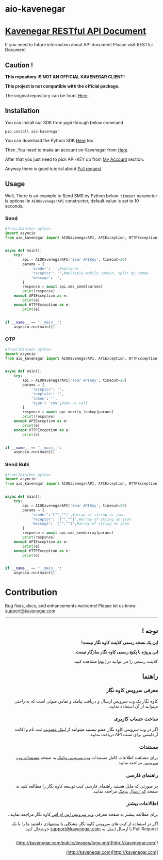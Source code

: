 # aio-kavenegar

# <a href="http://kavenegar.com/rest.html">Kavenegar RESTful API Document</a>
If you need to future information about API document Please visit RESTful Document

## Caution !
**This repository IS NOT AN OFFICIAL KAVENEGAR CLIENT!**

**This project is not compatible with the official package.**

The original repository can be fount [Here](https://github.com/kavenegarkavenegar-python/).


## Installation
<p> You can install our SDK from pypi through below command </p>


```
pip install aio-kavenegar
```
You can download the Python SDK <a href="https://github.com/alirezaja1384/aio-kavenegar/blob/main/kavenegar.py">Here</a> too
<p>
Then ,You need to make an account on Kavenegar from <a href="https://panel.kavenegar.com/Client/Membership/Register">Here</a>
</p>
<p>
After that you just need to pick API-KEY up from <a href="http://panel.kavenegar.com/Client/setting/index">My Account</a> section.

Anyway there is good tutorial about <a href="http://gun.io/blog/how-to-github-fork-branch-and-pull-request/">Pull  request</a>
</p>

## Usage

Well, There is an example to Send SMS by Python below. `timeout` parameter is optional in `AIOKavenegarAPI` constructor, default value is set to 10 seconds.

### Send
```python
#!/usr/bin/env python
import asyncio
from aio_kavenegar import AIOKavenegarAPI, APIException, HTTPException


async def main():
    try:
        api = AIOKavenegarAPI('Your APIKey', timeout=20)
        params = {
            'sender': '',#optional
            'receptor': '',#multiple mobile number, split by comma
            'message': '',
        } 
        response = await api.sms_send(params)
        print(response)
    except APIException as e: 
        print(e)
    except HTTPException as e: 
        print(e)


if __name__ == "__main__":
    asyncio.run(main())
```
### OTP
```python
#!/usr/bin/env python
import asyncio
from aio_kavenegar import AIOKavenegarAPI, APIException, HTTPException


async def main():
    try:
        api = AIOKavenegarAPI('Your APIKey', timeout=20)
        params = {
            'receptor': '',
            'template': '',
            'token': '',
            'type': 'sms',#sms vs call
        }   
        response = await api.verify_lookup(params)
        print(response)
    except APIException as e: 
        print(e)
    except HTTPException as e: 
        print(e)


if __name__ == "__main__":
    asyncio.run(main())
```
### Send Bulk
```python
#!/usr/bin/env python
import asyncio
from aio_kavenegar import AIOKavenegarAPI, APIException, HTTPException


async def main():
    try:
        api = AIOKavenegarAPI('Your APIKey', timeout=20)
        params = {
            'sender':'["",""]',#array of string as json 
            'receptor': '["",""]',#array of string as json 
            'message': '["",""]',#array of string as json 
        } 
        response = await api.sms_sendarray(params)
        print(response)
    except APIException as e: 
        print(e)
    except HTTPException as e: 
        print(e)


if __name__ == "__main__":
    asyncio.run(main())
```

# Contribution
Bug fixes, docs, and enhancements welcome! Please let us know <a href="mailto:support@kavenegar.com?Subject=SDK" target="_top">support@kavenegar.com</a>
<hr>
<div dir='rtl'>

## توجه !
**این یک نسخه رسمی کلاینت کاوه نگار نیست!**

**این پروژه با پکیج رسمی کاوه نگار سازگار نیست.**

کلاینت رسمی را می توانید در [اینجا](https://github.com/kavenegar/kavenegar-python/) مشاهده کنید.


## راهنما

### معرفی سرویس کاوه نگار

کاوه نگار یک وب سرویس ارسال و دریافت پیامک و تماس صوتی است که به راحتی میتوانید از آن استفاده نمایید.

### ساخت حساب کاربری

اگر در وب سرویس کاوه نگار عضو نیستید میتوانید از [لینک عضویت](http://panel.kavenegar.com/client/membership/register) ثبت نام  و اکانت آزمایشی برای تست API دریافت نمایید.

### مستندات

برای مشاهده اطلاعات کامل مستندات [وب سرویس پیامک](http://kavenegar.com/وب-سرویس-پیامک.html)  به صفحه [مستندات وب سرویس](http://kavenegar.com/rest.html) مراجعه نمایید.

### راهنمای فارسی

در صورتی که مایل هستید راهنمای فارسی کیت توسعه کاوه نگار را مطالعه کنید به صفحه [کد ارسال پیامک](http://kavenegar.com/sdk.html) مراجعه نمایید.

### اطالاعات بیشتر
برای مطالعه بیشتر به صفحه معرفی
[وب سرویس اس ام اس ](http://kavenegar.com)
کاوه نگار
مراجعه نمایید .

 اگر در استفاده از کیت های سرویس کاوه نگار مشکلی یا پیشنهادی  داشتید ما را با یک Pull Request  یا  ارسال ایمیل به support@kavenegar.com  خوشحال کنید.
 
##
![http://kavenegar.com](http://kavenegar.com/public/images/logo.png)		

[http://kavenegar.com](http://kavenegar.com)	

</div>



